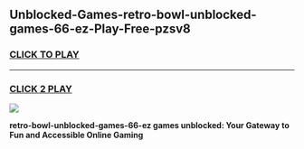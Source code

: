 
## Unblocked-Games-retro-bowl-unblocked-games-66-ez-Play-Free-pzsv8
<h3>
<a href="https://premium76.site?title=retro-bowl-unblocked-games-66-ez&ref=09A">CLICK TO PLAY</a></h3>
<hr>

<h3>
<a href="https://premium76.site?title=retro-bowl-unblocked-games-66-ez&ref=09A">CLICK 2 PLAY</a>
  
</h3>

<a href="https://premium76.site?title=retro-bowl-unblocked-games-66-ez&ref=09A"><img src="https://clearcache.store/games.png"></a>


**retro-bowl-unblocked-games-66-ez games unblocked: Your Gateway to Fun and Accessible Online Gaming**
